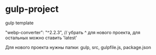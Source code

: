 # gulp-project
 gulp template

"webp-converter": "^2.2.3", // убрать ^ для нового проекта, для остальных можно ставить 'latest'

Для нового проекта нужны папки: gulp, src, gulpfile.js, package.json
